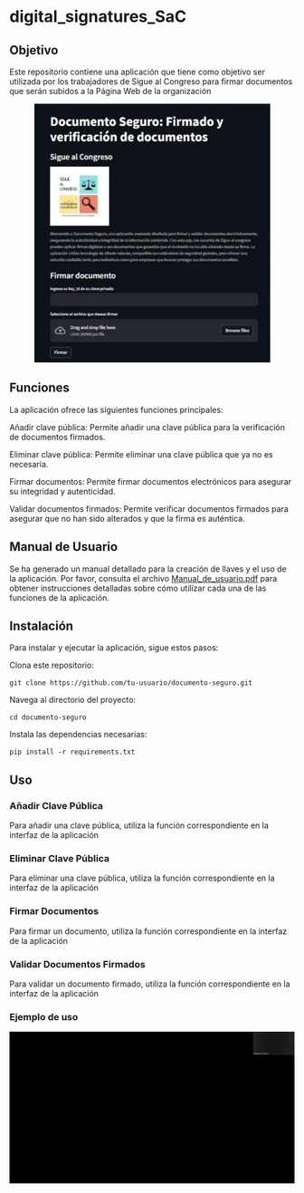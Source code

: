 # digital_signatures_SaC

## Objetivo
Este repositorio contiene una aplicación que tiene como objetivo ser utilizada por los trabajadores de Sigue al Congreso para firmar documentos que serán subidos a la Página Web de la organización
<div style="text-align: center;">
  <img src="app_foto.png" alt="gif">
</div>

## Funciones
La aplicación ofrece las siguientes funciones principales:

Añadir clave pública: Permite añadir una clave pública para la verificación de documentos firmados.

Eliminar clave pública: Permite eliminar una clave pública que ya no es necesaria.

Firmar documentos: Permite firmar documentos electrónicos para asegurar su integridad y autenticidad.

Validar documentos firmados: Permite verificar documentos firmados para asegurar que no han sido alterados y que la firma es auténtica.

## Manual de Usuario
Se ha generado un manual detallado para la creación de llaves y el uso de la aplicación. Por favor, consulta el archivo [Manual_de_usuario.pdf](Manual_de_usuario.pdf) para obtener instrucciones detalladas sobre cómo utilizar cada una de las funciones de la aplicación.

## Instalación
Para instalar y ejecutar la aplicación, sigue estos pasos:

Clona este repositorio:

    git clone https://github.com/tu-usuario/documento-seguro.git
      
Navega al directorio del proyecto:

    cd documento-seguro
      
Instala las dependencias necesarias:

    pip install -r requirements.txt
    
## Uso

### Añadir Clave Pública
Para añadir una clave pública, utiliza la función correspondiente en la interfaz de la aplicación

### Eliminar Clave Pública
Para eliminar una clave pública, utiliza la función correspondiente en la interfaz de la aplicación

### Firmar Documentos
Para firmar un documento, utiliza la función correspondiente en la interfaz de la aplicación

### Validar Documentos Firmados
Para validar un documento firmado, utiliza la función correspondiente en la interfaz de la aplicación

### Ejemplo de uso
<div style="text-align: center;">
  <img src="gif_ale.gif" alt="gif">
</div>

